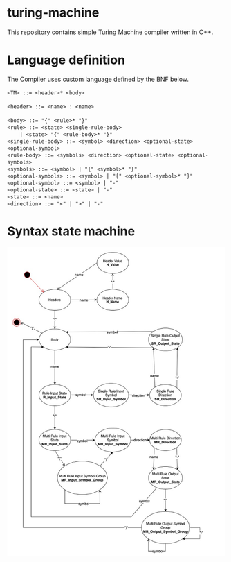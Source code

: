 turing-machine
==============
This repository contains simple Turing Machine compiler written in C++.

# Language definition
The Compiler uses custom language defined by the BNF below.

```
<TM> ::= <header>* <body>

<header> ::= <name> : <name>

<body> ::= "{" <rule>* "}"
<rule> ::= <state> <single-rule-body>
    | <state> "{" <rule-body>* "}"
<single-rule-body> ::= <symbol> <direction> <optional-state> <optional-symbol>
<rule-body> ::= <symbols> <direction> <optional-state> <optional-symbols>
<symbols> ::= <symbol> | "{" <symbol>* "}"
<optional-symbols> ::= <symbol> | "{" <optional-symbol>* "}"
<optional-symbol> ::= <symbol> | "-"
<optional-state> ::= <state> | "-"
<state> ::= <name>
<direction> ::= "<" | ">" | "-"
```

# Syntax state machine
![Syntax state machine](/tm_syntax.jpg)
